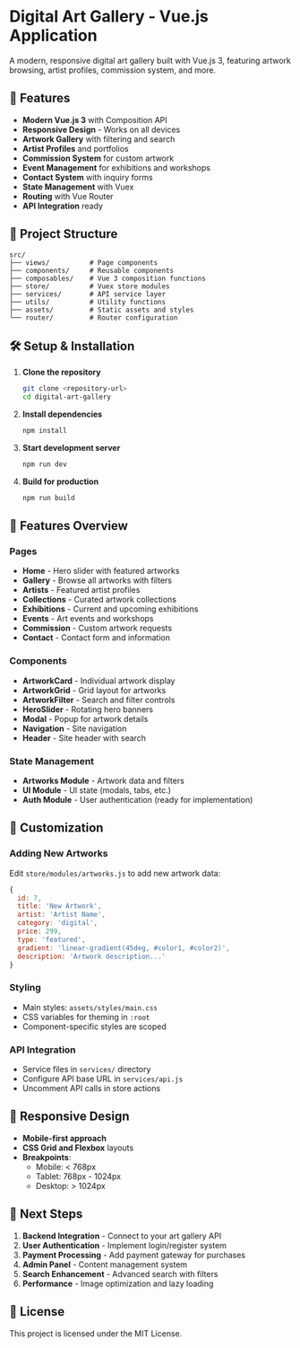 # Digital Art Gallery - Vue.js Application

A modern, responsive digital art gallery built with Vue.js 3, featuring artwork browsing, artist profiles, commission system, and more.

## 🚀 Features

- **Modern Vue.js 3** with Composition API
- **Responsive Design** - Works on all devices
- **Artwork Gallery** with filtering and search
- **Artist Profiles** and portfolios
- **Commission System** for custom artwork
- **Event Management** for exhibitions and workshops
- **Contact System** with inquiry forms
- **State Management** with Vuex
- **Routing** with Vue Router
- **API Integration** ready

## 📁 Project Structure

```
src/
├── views/          # Page components
├── components/     # Reusable components
├── composables/    # Vue 3 composition functions
├── store/          # Vuex store modules
├── services/       # API service layer
├── utils/          # Utility functions
├── assets/         # Static assets and styles
└── router/         # Router configuration
```

## 🛠 Setup & Installation

1. **Clone the repository**
   ```bash
   git clone <repository-url>
   cd digital-art-gallery
   ```

2. **Install dependencies**
   ```bash
   npm install
   ```

3. **Start development server**
   ```bash
   npm run dev
   ```

4. **Build for production**
   ```bash
   npm run build
   ```

## 🎨 Features Overview

### Pages
- **Home** - Hero slider with featured artworks
- **Gallery** - Browse all artworks with filters
- **Artists** - Featured artist profiles
- **Collections** - Curated artwork collections  
- **Exhibitions** - Current and upcoming exhibitions
- **Events** - Art events and workshops
- **Commission** - Custom artwork requests
- **Contact** - Contact form and information

### Components
- **ArtworkCard** - Individual artwork display
- **ArtworkGrid** - Grid layout for artworks
- **ArtworkFilter** - Search and filter controls
- **HeroSlider** - Rotating hero banners
- **Modal** - Popup for artwork details
- **Navigation** - Site navigation
- **Header** - Site header with search

### State Management
- **Artworks Module** - Artwork data and filters
- **UI Module** - UI state (modals, tabs, etc.)
- **Auth Module** - User authentication (ready for implementation)

## 🔧 Customization

### Adding New Artworks
Edit `store/modules/artworks.js` to add new artwork data:

```javascript
{
  id: 7,
  title: 'New Artwork',
  artist: 'Artist Name',
  category: 'digital',
  price: 299,
  type: 'featured',
  gradient: 'linear-gradient(45deg, #color1, #color2)',
  description: 'Artwork description...'
}
```

### Styling
- Main styles: `assets/styles/main.css`
- CSS variables for theming in `:root`
- Component-specific styles are scoped

### API Integration
- Service files in `services/` directory
- Configure API base URL in `services/api.js`
- Uncomment API calls in store actions

## 📱 Responsive Design

- **Mobile-first approach**
- **CSS Grid and Flexbox** layouts
- **Breakpoints**: 
  - Mobile: < 768px
  - Tablet: 768px - 1024px
  - Desktop: > 1024px

## 🎯 Next Steps

1. **Backend Integration** - Connect to your art gallery API
2. **User Authentication** - Implement login/register system
3. **Payment Processing** - Add payment gateway for purchases
4. **Admin Panel** - Content management system
5. **Search Enhancement** - Advanced search with filters
6. **Performance** - Image optimization and lazy loading

## 📄 License

This project is licensed under the MIT License.